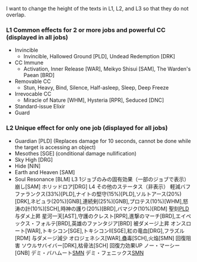 I want to change the height of the texts in L1, L2, and L3 so that they do not overlap.

### L1  Common effects for 2 or more jobs and powerful CC (displayed in all jobs)
* Invincible
  * Invincible, Hallowed Ground [PLD], Undead Redemption [DRK]
* CC Immune
  * Activation, Inner Release [WAR], Meikyo Shisui [SAM], The Warden's Paean [BRD]
* Removable CC
  * Stun, Heavy, Bind, Silence, Half-asleep, Sleep, Deep Freeze
* Irrevocable CC
  * Miracle of Nature [WHM], Hysteria [RPR], Seduced [DNC]
* Standard-issue Elixir
* Guard

### L2 Unique effect for only one job (displayed for all jobs)
* Guardian [PLD] (Replaces damage for 10 seconds, cannot be done while the target is accessing an object)
* Mesothes [SGE] (conditional damage nullification)
* Sky High [DRG]
* Hide [NIN]
* Earth and Heaven [SAM]
* Soul Resonance [BLM]
L3  1ジョブのみの固有効果（一部のジョブで表示）
    崩し[SAM]
    ホリッドロア[DRG]
L4  その他のステータス（非表示）
    軽減バフ
        ファランクス(33%)[PLD],ナイトの堅守(15%)[PLD],ソルトアース(20%)[DRK],ネビュラ(20%)[GNB],連続剣(25%)[GNB],プロテス(10%)[WHM],怒涛の計(10%)[SCH],時神の護り(20%)[BRD],バマジク(10%)[RDM]
    聖刻[PLD](対象者にHitでHP回復)
    与ダメ上昇
        星河一天[AST],守護のクレスト[RPR],進撃のマーチ[BRD],エイペックス・フォルテ[BRD],英雄のファンタジア[BRD]
    被ダメージ上昇
        オンスロート[WAR],トキシコン[SGE],トキシコンII[SGE],紅の竜血[DRG],フラズル[RDM]
    与ダメージ減少
        オロジェネシス[WAR],蠱毒[SCH],火焔[SMN]
    回復阻害
        ソウルサバイバー[DRK],枯骨法[SCH]
    回復力効果UP
        ノー・マーシー[GNB]
    デミ・バハムート[SMN](周囲30m以内の残りHPが少ない対象にAA)
    デミ・フェニックス[SMN](周囲30m以内の残りHPが少ない対象にAA)
